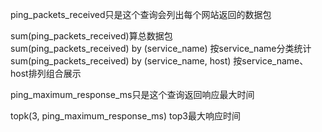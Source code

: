 ping_packets_received只是这个查询会列出每个网站返回的数据包  

sum(ping_packets_received)算总数据包  
sum(ping_packets_received) by (service_name) 按service_name分类统计  
sum(ping_packets_received) by (service_name, host) 按service_name、host排列组合展示  

ping_maximum_response_ms只是这个查询返回响应最大时间

topk(3, ping_maximum_response_ms) top3最大响应时间

